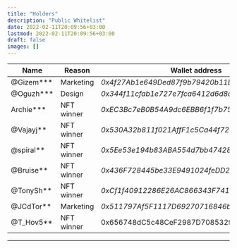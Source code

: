 ```yaml
---
title: "Holders"
description: "Public Whitelist"
date: 2022-02-11T20:09:56+03:00
lastmod: 2022-02-11T20:09:56+03:00
draft: false
images: []
---
```

<div class="table-responsive">

| **Name** | **Reason** | **Wallet address**                      | **Amount** |
|----------|------------|-----------------------------------------|------------|
| @Gizem*** | Marketing  | *0x4f27Ab1e649Ded87f9b79420b11B7c68d08E9432* | 4   |
| @Oguzh*** | Design     | *0x344f11cfab1e727e7fca6412d6d8d4b6eaa45c71* | 2   |
| Archie*** | NFT winner | *0xEC3Bc7eB0B54A9dc6EBB6f1f7b75c86b7D9aE079* | 1   |
| @Vajayj** | NFT winner | *0x530A32b811f021AffF1c5Ca44f721c157af75388* | 1   |
| @spiral** | NFT winner | *0x5Ee53e194b83ABA554d7bb47428E23360cCd731e* | 1   |
| @Bruise** | NFT winner | *0x436F728445be33E9491024feDD2DC5b418d11bD5* | 1   |
| @TonySh** | NFT winner | *0xCf1f40912286E26AC866343F74137b75C2A2f386* | 1   |
| @JCdTor** | Marketing  | *0x511797Af5F1117D69270716846b72D145F6354C1* | 3   |
| @T_Hov5** | NFT winner |  0x656748dC5c48CeF2987D70853294F22a8E075f9A  | 1   |

</div>

------------
